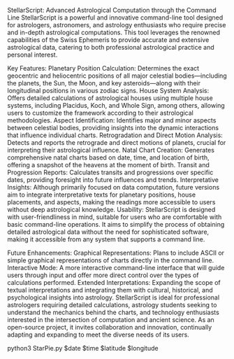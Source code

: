 StellarScript: Advanced Astrological Computation through the Command Line
StellarScript is a powerful and innovative command-line tool designed for astrologers, astronomers, and astrology enthusiasts who require precise and in-depth astrological computations. This tool leverages the renowned capabilities of the Swiss Ephemeris to provide accurate and extensive astrological data, catering to both professional astrological practice and personal interest.

Key Features:
Planetary Position Calculation: Determines the exact geocentric and heliocentric positions of all major celestial bodies—including the planets, the Sun, the Moon, and key asteroids—along with their longitudinal positions in various zodiac signs.
House System Analysis: Offers detailed calculations of astrological houses using multiple house systems, including Placidus, Koch, and Whole Sign, among others, allowing users to customize the framework according to their astrological methodologies.
Aspect Identification: Identifies major and minor aspects between celestial bodies, providing insights into the dynamic interactions that influence individual charts.
Retrogradation and Direct Motion Analysis: Detects and reports the retrograde and direct motions of planets, crucial for interpreting their astrological influence.
Natal Chart Creation: Generates comprehensive natal charts based on date, time, and location of birth, offering a snapshot of the heavens at the moment of birth.
Transit and Progression Reports: Calculates transits and progressions over specific dates, providing foresight into future influences and trends.
Interpretative Insights: Although primarily focused on data computation, future versions aim to integrate interpretative texts for planetary positions, house placements, and aspects, making the readings more accessible to users without deep astrological knowledge.
Usability:
StellarScript is designed with user-friendliness in mind, suitable for users who are comfortable with basic command-line operations. It aims to simplify the process of obtaining detailed astrological data without the need for sophisticated software, making it accessible from any system that supports a command line.

Future Enhancements:
Graphical Representations: Plans to include ASCII or simple graphical representations of charts directly in the command line.
Interactive Mode: A more interactive command-line interface that will guide users through input and offer more direct control over the types of calculations performed.
Extended Interpretations: Expanding the scope of textual interpretations and integrating them with cultural, historical, and psychological insights into astrology.
StellarScript is ideal for professional astrologers requiring detailed calculations, astrology students seeking to understand the mechanics behind the charts, and technology enthusiasts interested in the intersection of computation and ancient science. As an open-source project, it invites collaboration and innovation, continually adapting and expanding to meet the diverse needs of its users.


python3 StarPie.py $date $time $latitude $longitude
